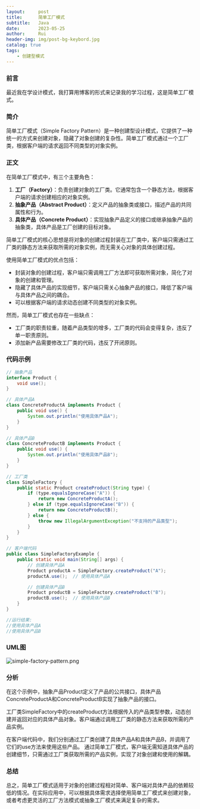 ```yaml
---
layout:     post
title:      简单工厂模式
subtitle:   Java
date:       2023-05-25
author:     Rui
header-img: img/post-bg-keybord.jpg
catalog: true
tags:
    - 创建型模式
---
```

### 前言
最近我在学设计模式，我打算用博客的形式来记录我的学习过程，这是简单工厂模式。
### 简介
简单工厂模式（Simple Factory Pattern）是一种创建型设计模式，它提供了一种统一的方式来创建对象，隐藏了对象创建的复杂性。简单工厂模式通过一个工厂类，根据客户端的请求返回不同类型的对象实例。
### 正文

在简单工厂模式中，有三个主要角色：
1. **工厂（Factory）**：负责创建对象的工厂类。它通常包含一个静态方法，根据客户端的请求创建相应的对象实例。
2. **抽象产品（Abstract Product）**：定义产品的抽象类或接口，描述产品的共同属性和行为。
3. **具体产品（Concrete Product）**：实现抽象产品定义的接口或继承抽象产品的抽象类，具体产品是工厂创建的目标对象。

简单工厂模式的核心思想是将对象的创建过程封装在工厂类中，客户端只需通过工厂类的静态方法来获取所需的对象实例，而无需关心对象的具体创建过程。

使用简单工厂模式的优点包括：
- 封装对象的创建过程，客户端只需调用工厂方法即可获取所需对象，简化了对象的创建和管理。
- 隐藏了具体产品的实现细节，客户端只需关心抽象产品的接口，降低了客户端与具体产品之间的耦合。
- 可以根据客户端的请求动态创建不同类型的对象实例。

然而，简单工厂模式也存在一些缺点：
- 工厂类的职责较重，随着产品类型的增多，工厂类的代码会变得复杂，违反了单一职责原则。
- 添加新产品需要修改工厂类的代码，违反了开闭原则。


### 代码示例
```java
// 抽象产品
interface Product {
    void use();
}

// 具体产品A
class ConcreteProductA implements Product {
    public void use() {
        System.out.println("使用具体产品A");
    }
}

// 具体产品B
class ConcreteProductB implements Product {
    public void use() {
        System.out.println("使用具体产品B");
    }
}

// 工厂类
class SimpleFactory {
    public static Product createProduct(String type) {
        if (type.equalsIgnoreCase("A")) {
            return new ConcreteProductA();
        } else if (type.equalsIgnoreCase("B")) {
            return new ConcreteProductB();
        } else {
            throw new IllegalArgumentException("不支持的产品类型");
        }
    }
}

// 客户端代码
public class SimpleFactoryExample {
    public static void main(String[] args) {
        // 创建具体产品A
        Product productA = SimpleFactory.createProduct("A");
        productA.use();  // 使用具体产品A

        // 创建具体产品B
        Product productB = SimpleFactory.createProduct("B");
        productB.use();  // 使用具体产品B
    }
}

//运行结果:
//使用具体产品A
//使用具体产品B

```
### UML图
![simple-factory-pattern.png](https://i.postimg.cc/zXn0hT8h/simple-factory-pattern.png)

### 分析
在这个示例中，抽象产品Product定义了产品的公共接口，具体产品ConcreteProductA和ConcreteProductB实现了抽象产品的接口。

工厂类SimpleFactory中的createProduct方法根据传入的产品类型参数，动态创建并返回对应的具体产品对象。客户端通过调用工厂类的静态方法来获取所需的产品实例。

在客户端代码中，我们分别通过工厂类创建了具体产品A和具体产品B，并调用了它们的use方法来使用这些产品。
通过简单工厂模式，客户端无需知道具体产品的创建细节，只需通过工厂类获取所需的产品实例，实现了对象创建和使用的解耦。
### 总结
总之，简单工厂模式适用于对象的创建过程相对简单、客户端对具体产品的依赖较低的情况。在实际应用中，可以根据具体需求选择使用简单工厂模式来创建对象，或者考虑更灵活的工厂方法模式或抽象工厂模式来满足复杂的需求。